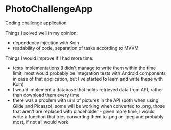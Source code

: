 # PhotoChallengeApp
Coding challenge application



Things I solved well in my opinion:

- dependency injection with Koin
- readability of code, separation of tasks according to MVVM



Things I would improve if I had more time:

- tests implementations (I didn't manage to write them within the time limit, most would probably be Integration tests with Android components in case of that application, but I've started to learn and write these with Koin)
- I would implement a database that holds retrieved data from API, rather than download them every time
- there was a problem with urls of pictures in the API (both when using Glide and Picasso), some will be working when converted to .png, those that aren't are replaced with placeholder - given more time, I would write a function that tries converting them to .png or .jpeg and probably most, if not all would work
